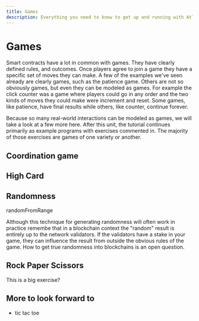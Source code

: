 ```yaml
---
title: Games
description: Everything you need to know to get up and running with Atlaskit
---
```

# Games 
Smart contracts have a lot in common with games. They have clearly defined rules, and outcomes. Once players agree to join a game they have a specific set of moves they can make. A few of the examples we've seen already are clearly games, such as the patience game. Others are not so obviously games, but even they can be modeled as games. For example the click counter was a game where players could go in any order and the two kinds of moves they could make were increment and reset. Some games, like patience, have final results while others, like counter, continue forever.

Because so many real-world interactions can be modeled as games, we will take a look at a few more here. After this unit, the tutorial continues primarily as example programs with exercises commented in. The majority of those exercises are games of one variety or another.

## Coordination game

## High Card

## Randomness

randomFromRange



Although this technique for generating randomness will often work in practice remembe that in a blockchain context the "random" result is entirely up to the network validators. If the validators have a stake in your game, they can influence the result from outside the obvious rules of the game. How to get true randomness into blockchains is an open question.



## Rock Paper Scissors
This is a big exercise?

## More to look forward to
* tic tac toe

